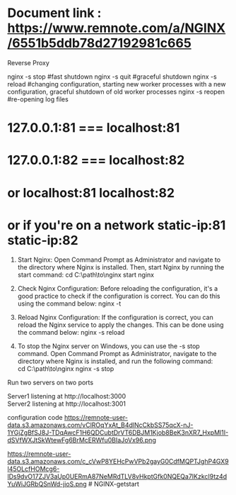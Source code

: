 # Document link : https://www.remnote.com/a/NGINX/6551b5ddb78d27192981c665

Reverse Proxy

nginx -s stop	#fast shutdown
nginx -s quit	#graceful shutdown
nginx -s reload	#changing configuration, starting new worker processes with a new configuration, graceful shutdown of old worker    processes
nginx -s reopen	#re-opening log files 

# 127.0.0.1:81  === localhost:81
# 127.0.0.1:82  === localhost:82
# or localhost:81 localhost:82  
# or if you're on a network static-ip:81 static-ip:82  

1) Start Nginx: Open Command Prompt as Administrator and navigate to the directory where Nginx is installed. Then, start Nginx by running the start command: 
cd C:\path\to\nginx 
start nginx 

2) Check Nginx Configuration: Before reloading the configuration, it's a good practice to check if the configuration is correct. You can do this using the command below:
nginx -t 

3) Reload Nginx Configuration: If the configuration is correct, you can reload the Nginx service to apply the changes. This can be done using the command below:
nginx -s reload 

4) To stop the Nginx server on Windows, you can use the -s stop command. Open Command Prompt as Administrator, navigate to the directory where Nginx is installed, and run the following command:  
cd C:\path\to\nginx 
nginx -s stop 

Run two servers on two ports

Server1 listening at http://localhost:3000  
Server2 listening at http://localhost:3001  

configuration code 
https://remnote-user-data.s3.amazonaws.com/vClROqYxAt_B4dlNcCkbSS75qcX-nJ-1YGjZgBfSJ8J-TDqAwcF1H6QDCubtDrVT6DBJM1Kjob8BeK3nXR7_HxpMl1I-dSVfWXJtSkWtewFg6BrMcERWfu0BIaJoVx96.png 

https://remnote-user-data.s3.amazonaws.com/c_cVwP8YEHcPwVPb2gayG0CdfMQPTJghP4GX9l45OLcfHOMcg6-lDs9dvO17ZJV3aUp0UERmA87NeMRdTLV8vHkptGfk0NQEQa7IKzkcI9tz4dYuWiJGRbQSnWd-jioS.png #   N G I N X - g e t s t a r t 
 
 
